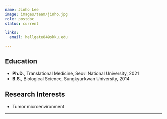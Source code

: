 ```yaml
---
name: Jinho Lee
image: images/team/jinho.jpg
role: postdoc
status: current

links:
  email: hellgate84@skku.edu

---
```



## **Education**

* **Ph.D.**, Translational Medicine, Seoul National University, 2021
* **B.S.**, Biological Science, Sungkyunkwan University, 2014


## **Research Interests**

* Tumor microenvironment


---
